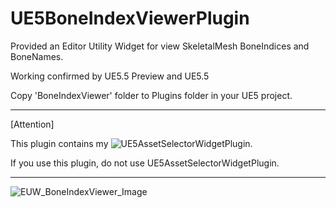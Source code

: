 # UE5BoneIndexViewerPlugin
Provided an Editor Utility Widget for view SkeletalMesh BoneIndices and BoneNames.

Working confirmed by UE5.5 Preview and UE5.5

Copy 'BoneIndexViewer' folder to Plugins folder in your UE5 project.

---

[Attention]

This plugin contains my ![UE5AssetSelectorWidgetPlugin](https://github.com/AurigaGemini/UE5AssetSelectorWidgetPlugin).

If you use this plugin, do not use UE5AssetSelectorWidgetPlugin.

---

![EUW_BoneIndexViewer_Image](https://github.com/user-attachments/assets/32ec3cf5-14da-4ad8-8b1f-6a2dd4453ec4)
